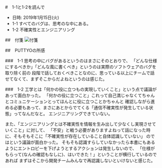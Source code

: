 #　1-1と1-2を読んで

- 日時: 2019年1月15日(火)
- 1-1 すべてのバグは、思考のな中にある。
- 1-2 不確実性とエンジニアリング

##　付箋
![付箋](https://github.com/PUTTYO/engineering-organization-theory/blob/master/Chapter1/1-1~2/IMG_0020.JPG)

##　PUTTYOの所感

###　1-1
思考の中にバグがあるというのはまさにそのとおりで、
「どんな仕様にするべきか」「どんな風に書くべき」というのは実際のソフトウェアのバグを取り除く前の
段階で話しておくべきことなのに、思っている以上にチームで話せてなくて、まずそこからだよねというのは感じた。


###　1-2
工学とは「何かの役に立つもの実現していくこと」という点で議論があって面白かった。
「何かの役に立つこと」これって自己満じゃなくてちゃんとコミュニケーションとってほんとに役に立つことかちゃんと
確認しながら進める必要もあって、まさにあとからでてくる「通信不確実性が発生している状態」ってなんだなと。
エンジニアリングできていない。

また、「エンジニアリングとは不確実性を情報を生み出して少なくし実現させていくこと」に対して、
「不安」と戦う必要がありますよねって話になった時に、そもそもそこに「不確実性が存在していること自体認識していない」
のではという議論が面白かった。
そもそも認識すらしていなかったら本書にもあるようにエントロピーを下げようとするアクションは発生しないので、
「仕様がもらって(なんの確認もなしに)、はいできた！」ということが横行しているのであれば
まずはそこから開発チームみんなで再認識しないといけないと感じた。





